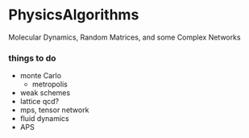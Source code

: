 # PhysicsAlgorithms
Molecular Dynamics, Random Matrices, and some Complex Networks
### things to do 
 - monte Carlo
    - metropolis
 - weak schemes
 - lattice qcd?
 - mps, tensor network
 - fluid dynamics
 - APS
